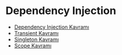 # Dependency Injection

- [Dependency Injection Kavramı](1-dependency-injection-kavrami/)
- [Transient Kavramı](2-transient-kavrami/)
- [Singleton Kavramı](3-singleton-kavrami/)
- [Scope Kavramı](4-scope-kavrami/)
